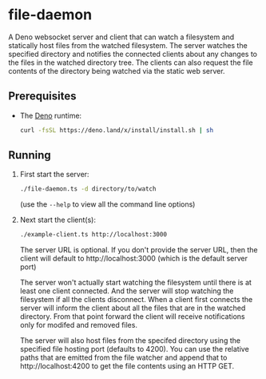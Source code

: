 # file-daemon
A Deno websocket server and client that can watch a filesystem and statically
host files from the watched filesystem. The server watches the specified
directory and notifies the connected clients about any changes to the files in
the watched directory tree. The clients can also request the file contents of
the directory being watched via the static web server.

## Prerequisites
- The [Deno](https://deno.land) runtime:
   ```sh
   curl -fsSL https://deno.land/x/install/install.sh | sh
   ```

## Running
1. First start the server:
   ```sh
   ./file-daemon.ts -d directory/to/watch
   ```
   (use the `--help` to view all the command line options)

2. Next start the client(s):
   ```sh
   ./example-client.ts http://localhost:3000
   ```
   The server URL is optional. If you don't provide the server URL, then the
   client will default to http://localhost:3000 (which is the default server
   port)

   The server won't actually start watching the filesystem until there is at
   least one client connected. And the server will stop watching the filesystem
   if all the clients disconnect. When a client first connects the server will
   inform the client about all the files that are in the watched directory. From
   that point forward the client will receive notifications only for modifed and
   removed files.

   The server will also host files from the specifed directory using the
   specified file hosting port (defaults to 4200). You can use the relative
   paths that are emitted from the file watcher and append that to
   http://localhost:4200 to get the file contents using an HTTP GET.